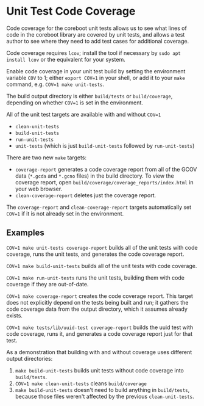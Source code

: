 # Unit Test Code Coverage

Code coverage for the coreboot unit tests allows us to see what lines of
code in the coreboot library are covered by unit tests, and allows a test
author to see where they need to add test cases for additional coverage.

Code coverage requires `lcov`; install the tool if necessary by
`sudo apt install lcov` or the equivalent for your system.

Enable code coverage in your unit test build by setting the environment
variable `COV` to 1; either `export COV=1` in your shell, or add it to your
`make` command, e.g. `COV=1 make unit-tests`.

The build output directory is either `build/tests` or `build/coverage`,
depending on whether `COV=1` is set in the environment.

All of the unit test targets are available with and without `COV=1`
* `clean-unit-tests`
* `build-unit-tests`
* `run-unit-tests`
* `unit-tests` (which is just `build-unit-tests` followed by `run-unit-tests`)

There are two new `make` targets:
* `coverage-report` generates a code coverage report from all of the
GCOV data (`*.gcda` and `*.gcno` files) in the build directory. To view the
coverage report, open `build/coverage/coverage_reports/index.html` in your web
browser.
* `clean-coverage-report` deletes just the coverage report.

The `coverage-report` and `clean-coverage-report` targets automatically set
`COV=1` if it is not already set in the environment.


## Examples

`COV=1 make unit-tests coverage-report` builds all of the unit tests with code
coverage, runs the unit tests, and generates the code coverage report.

`COV=1 make build-unit-tests` builds all of the unit tests with code coverage.

`COV=1 make run-unit-tests` runs the unit tests, building them with code
coverage if they are out-of-date.

`COV=1 make coverage-report` creates the code coverage report. This
target does not explicitly depend on the tests being built and run; it gathers
the code coverage data from the output directory, which it assumes already
exists.

`COV=1 make tests/lib/uuid-test coverage-report` builds the uuid test
with code coverage, runs it, and generates a code coverage report just for
that test.

As a demonstration that building with and without coverage uses different
output directories:
1. `make build-unit-tests` builds unit tests without code coverage into
`build/tests`.
2. `COV=1 make clean-unit-tests` cleans `build/coverage`
3. `make build-unit-tests` doesn't need to build anything in `build/tests`,
because those files weren't affected by the previous `clean-unit-tests`.
